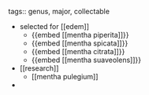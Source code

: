 tags:: genus, major, collectable

- selected for [[edem]]
	- {{embed [[mentha piperita]]}}
	- {{embed [[mentha spicata]]}}
	- {{embed [[mentha citrata]]}}
	- {{embed [[mentha suaveolens]]}}
- [[research]]
	- [[mentha pulegium]]
-